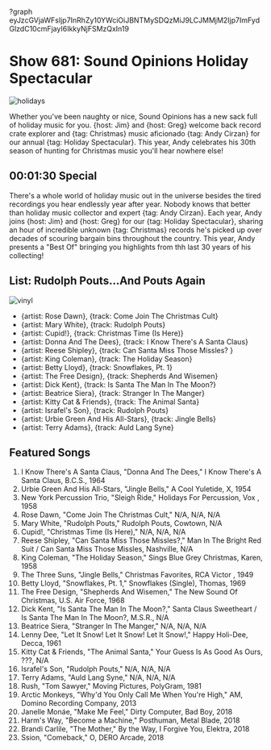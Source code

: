 ?graph eyJzcGVjaWFsIjp7InRhZy10YWciOiJBNTMySDQzMiJ9LCJMMjM2Ijp7ImFydGlzdC10cmFjayI6IkkyNjFSMzQxIn19

# Show 681: Sound Opinions Holiday Spectacular

![holidays](https://sound-images.s3.amazonaws.com/images/christmas/XMas%2018.png)

Whether you've been naughty or nice, Sound Opinions has a new sack full of holiday music for you. {host: Jim} and {host: Greg} welcome back record crate explorer and {tag: Christmas} music aficionado {tag: Andy Cirzan} for our annual {tag: Holiday Spectacular}. This year, Andy celebrates his 30th season of hunting for Christmas music you'll hear nowhere else! 

## 00:01:30 Special

There's a whole world of holiday music out in the universe besides the tired recordings you hear endlessly year after year. Nobody knows that better than holiday music collector and expert {tag: Andy Cirzan}. Each year, Andy joins {host: Jim} and {host: Greg} for our {tag: Holiday Spectacular}, sharing an hour of incredible unknown {tag: Christmas} records he's picked up over decades of scouring bargain bins throughout the country. This year, Andy presents a "Best Of" bringing you highlights from thh last 30 years of his collecting!


## List: Rudolph Pouts...And Pouts Again
![vinyl](https://sound-images.s3.amazonaws.com/images/2018/christmasvinylCLOSEUP.jpg)

- {artist: Rose Dawn}, {track: Come Join The Christmas Cult}
- {artist: Mary White}, {track: Rudolph Pouts}
- {artist: Cupid!}, {track: Christmas Time (Is Here)}
-  {artist: Donna And The Dees}, {track: I Know There's A Santa Claus}
- {artist: Reese Shipley}, {track: Can Santa Miss Those Missles? }
- {artist: King Coleman}, {track: The Holiday Season}
- {artist: Betty Lloyd}, {track: Snowflakes, Pt. 1}
- {artist: The Free Design}, {track: Shepherds And Wisemen}
- {artist: Dick Kent}, {track: Is Santa The Man In The Moon?}
- {artist: Beatrice Siera}, {track: Stranger In The Manger}
- {artist: Kitty Cat & Friends}, {track: The Animal Santa}
- {artist: Israfel's Son}, {track: Rudolph Pouts}
- {artist: Urbie Green And His All-Stars}, {track: Jingle Bells}
- {artist: Terry Adams}, {track: Auld Lang Syne}


## Featured Songs
1. I Know There's A Santa Claus, "Donna And The Dees," I Know There's A Santa Claus, B.C.S., 1964
1. Urbie Green And His All-Stars, "Jingle Bells," A Cool Yuletide, X, 1954
1. New York Percussion Trio, "Sleigh Ride," Holidays For Percussion, Vox , 1958
1. Rose Dawn, "Come Join The Christmas Cult," N/A, N/A, N/A
1. Mary White, "Rudolph Pouts," Rudolph Pouts, Cowtown, N/A
1. Cupid!, "Christmas Time (Is Here)," N/A, N/A, N/A
1. Reese Shipley, "Can Santa Miss Those Missles?," Man In The Bright Red Suit / Can Santa Miss Those Missles, Nashville, N/A
1. King Coleman, "The Holiday Season," Sings Blue Grey Christmas, Karen, 1958
1. The Three Suns, "Jingle Bells," Christmas Favorites, RCA Victor , 1949
1. Betty Lloyd, "Snowflakes, Pt. 1," Snowflakes (Single), Thomas, 1969
1. The Free Design, "Shepherds And Wisemen," The New Sound Of Christmas, U.S. Air Force, 1968
1. Dick Kent, "Is Santa The Man In The Moon?," Santa Claus Sweetheart / Is Santa The Man In The Moon?, M.S.R., N/A
1. Beatrice Siera, "Stranger In The Manger," N/A, N/A, N/A
1. Lenny Dee, "Let It Snow! Let It Snow! Let It Snow!," Happy Holi-Dee, Decca, 1961
1. Kitty Cat & Friends, "The Animal Santa," Your Guess Is As Good As Ours, ???, N/A
1. Israfel's Son, "Rudolph Pouts," N/A, N/A, N/A
1. Terry Adams, "Auld Lang Syne," N/A, N/A, N/A
1. Rush, "Tom Sawyer," Moving Pictures, PolyGram, 1981
1. Arctic Monkeys, "Why'd You Only Call Me When You're High," AM, Domino Recording Company, 2013
1. Janelle Monáe, "Make Me Feel," Dirty Computer, Bad Boy, 2018
1. Harm's Way, "Become a Machine," Posthuman, Metal Blade, 2018
1. Brandi Carlile, "The Mother," By the Way, I Forgive You, Elektra, 2018
1. Ssion, "Comeback," O, DERO Arcade, 2018
